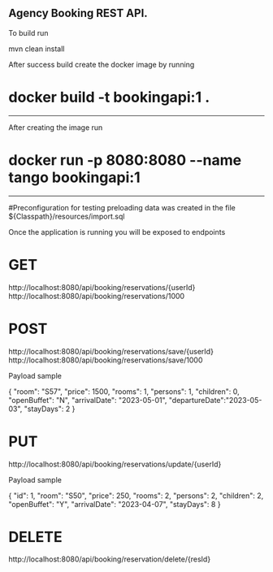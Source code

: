 ## Agency Booking REST API.

To build run

mvn clean install

After success build create the docker image by running

# docker build -t bookingapi:1 .

---------------------------------------------
After creating the image run

# docker run -p 8080:8080 --name tango bookingapi:1 

--------------------------------------------
#Preconfiguration for testing preloading data was created in the file
${Classpath}/resources/import.sql

Once the application is running you will be exposed to endpoints

# GET
http://localhost:8080/api/booking/reservations/{userId}
http://localhost:8080/api/booking/reservations/1000
# POST
http://localhost:8080/api/booking/reservations/save/{userId}
http://localhost:8080/api/booking/reservations/save/1000

Payload sample

{
"room": "S57",
"price": 1500,
"rooms": 1,
"persons": 1,
"children": 0,
"openBuffet": "N",
"arrivalDate": "2023-05-01",
"departureDate":"2023-05-03",
"stayDays": 2
}

# PUT
http://localhost:8080/api/booking/reservations/update/{userId}

Payload sample 

{
"id": 1,
"room": "S50",
"price": 250,
"rooms": 2,
"persons": 2,
"children": 2,
"openBuffet": "Y",
"arrivalDate": "2023-04-07",
"stayDays": 8
}

# DELETE
http://localhost:8080/api/booking/reservation/delete/{resId}
